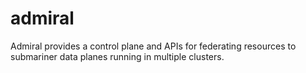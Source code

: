 # admiral
Admiral provides a control plane and APIs for federating resources to submariner data planes running in multiple clusters. 
